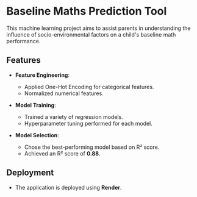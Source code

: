 # Baseline Maths Prediction Tool

This machine learning project aims to assist parents in understanding the influence of socio-environmental factors on a child's baseline math performance.

## Features

- **Feature Engineering**:
  - Applied One-Hot Encoding for categorical features.
  - Normalized numerical features.

- **Model Training**:
  - Trained a variety of regression models.
  - Hyperparameter tuning performed for each model.

- **Model Selection**:
  - Chose the best-performing model based on R² score.
  - Achieved an R² score of **0.88**.

## Deployment

- The application is deployed using **Render**.
